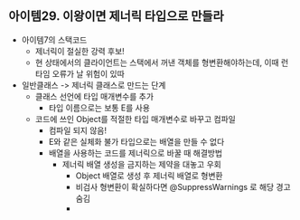 ## 아이템29. 이왕이면 제너릭 타입으로 만들라
* 아이템7의 스택코드
	* 제너릭이 절실한 강력 후보!
	* 현 상태에서의 클라이언트는 스택에서 꺼낸 객체를 형변환해야하는데, 이때 런타임 오류가 날 위험이 있따
* 일반클래스 -> 제너릭 클래스로 만드는 단계
	* 클래스 선언에 타입 매개변수를 추가
		* 타입 이름으로는 보통 E를 사용
	* 코드에 쓰인 Object를 적절한 타입 매개변수로 바꾸고 컴파일
		* 컴파일 되지 않음!
		* E와 같은 실체화 불가 타입으로는 배열을 만들 수 없다
		* 배열을 사용하는 코드를 제너릭으로 바꿀 때 해결방법
			* 제너릭 배열 생성을 금지하는 제약을 대놓고 우회
				* Object 배열로 생성 후 제너릭 배열로 형변환
				* 비검사 형변환이 확실하다면 @SuppressWarnings 로 해당 경고 숨김
				* 
<!--stackedit_data:
eyJoaXN0b3J5IjpbLTIxMDg3MzAwODIsLTExMTY0MzY3MzUsLT
E0OTgzNDEyMzddfQ==
-->